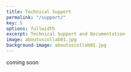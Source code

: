 ```yaml
---
title: Technical Support
permalink: "/support/"
key: 5
options: fullwidth
excerpt: Technical Support and Documentation
image: aboutuscollab01.jpg
background-image: aboutuscollab01.jpg
---
```


coming soon
